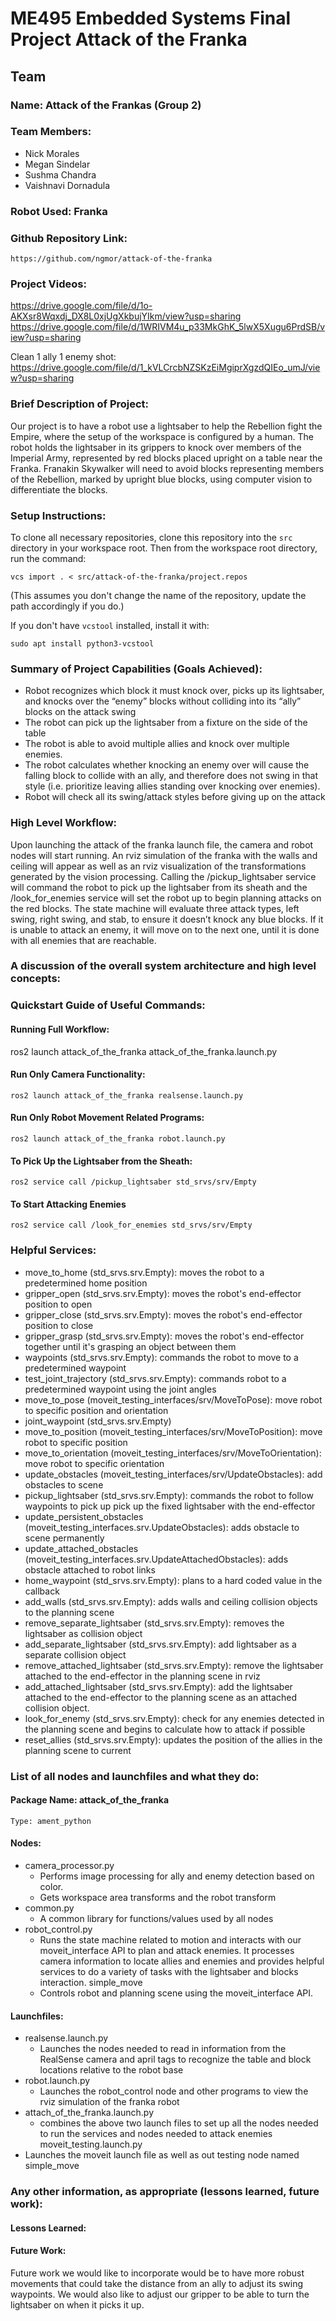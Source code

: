 # ME495 Embedded Systems Final Project Attack of the Franka

## Team 
### Name: Attack of the Frankas (Group 2)
### Team Members:
 - Nick Morales
 - Megan Sindelar
 - Sushma Chandra
 - Vaishnavi Dornadula
### Robot Used: Franka
### Github Repository Link: 

`https://github.com/ngmor/attack-of-the-franka`

### Project Videos:
https://drive.google.com/file/d/1o-AKXsr8Wqxdj_DX8L0xjUgXkbujYIkm/view?usp=sharing
https://drive.google.com/file/d/1WRIVM4u_p33MkGhK_5lwX5Xugu6PrdSB/view?usp=sharing

Clean 1 ally 1 enemy shot:
https://drive.google.com/file/d/1_kVLCrcbNZSKzEiMgiprXgzdQIEo_umJ/view?usp=sharing

### Brief Description of Project:
Our project is to have a robot use a lightsaber to help the Rebellion fight the Empire, where the setup of the workspace is configured by a human. The robot holds the lightsaber in its grippers to knock over members of the Imperial Army, represented by red blocks placed upright on a table near the Franka. Franakin Skywalker will need to avoid blocks representing members of the Rebellion, marked by upright blue blocks, using computer vision to differentiate the blocks.

### Setup Instructions:
To clone all necessary repositories, clone this repository into the `src` directory in your workspace root. Then from the workspace root directory, run the command:

`vcs import . < src/attack-of-the-franka/project.repos`

(This assumes you don't change the name of the repository, update the path accordingly if you do.)

If you don't have `vcstool` installed, install it with:

`sudo apt install python3-vcstool`

### Summary of Project Capabilities (Goals Achieved): 
 - Robot recognizes which block it must knock over, picks up its lightsaber, and knocks over the “enemy” blocks without colliding into its “ally” blocks on the attack swing
 - The robot can pick up the lightsaber from a fixture on the side of the table
 - The robot is able to avoid multiple allies and knock over multiple enemies.
 - The robot calculates whether knocking an enemy over will cause the falling block to collide with an ally, and therefore does not swing in that style (i.e. prioritize leaving allies standing over knocking over enemies).
 - Robot will check all its swing/attack styles before giving up on the attack

### High Level Workflow:
Upon launching the attack of the franka launch file, the camera and robot nodes will start running. An rviz simulation of the franka with the walls and ceiling will appear as well as an rviz visualization of the transformations generated by the vision processing. Calling the /pickup_lightsaber service will command the robot to pick up the lightsaber from its sheath and the /look_for_enemies service will set the robot up to begin planning attacks on the red blocks. The state machine will evaluate three attack types, left swing, right swing, and stab, to ensure it doesn’t knock any blue blocks. If it is unable to attack an enemy, it will move on to the next one, until it is done with all enemies that are reachable.

### A discussion of the overall system architecture and high level concepts:


### Quickstart Guide of Useful Commands:
#### Running Full Workflow:
ros2 launch attack_of_the_franka attack_of_the_franka.launch.py
    
#### Run Only Camera Functionality:
    ros2 launch attack_of_the_franka realsense.launch.py

#### Run Only Robot Movement Related Programs:
    ros2 launch attack_of_the_franka robot.launch.py

#### To Pick Up the Lightsaber from the Sheath:
    ros2 service call /pickup_lightsaber std_srvs/srv/Empty

#### To Start Attacking Enemies
    ros2 service call /look_for_enemies std_srvs/srv/Empty

### Helpful Services:
 - move_to_home (std_srvs.srv.Empty): moves the robot to a predetermined home position
 - gripper_open (std_srvs.srv.Empty): moves the robot's end-effector position to open
 - gripper_close (std_srvs.srv.Empty): moves the robot's end-effector position to close
 - gripper_grasp (std_srvs.srv.Empty): moves the robot's end-effector together until               it's grasping an object between them
 - waypoints (std_srvs.srv.Empty): commands the robot to move to a predetermined waypoint
 - test_joint_trajectory (std_srvs.srv.Empty): commands robot to a predetermined waypoint using the joint angles
 - move_to_pose (moveit_testing_interfaces/srv/MoveToPose): move robot to specific position and orientation
 - joint_waypoint (std_srvs.srv.Empty)
 - move_to_position (moveit_testing_interfaces/srv/MoveToPosition): move robot to specific position
 - move_to_orientation (moveit_testing_interfaces/srv/MoveToOrientation): move robot to specific orientation
 - update_obstacles (moveit_testing_interfaces/srv/UpdateObstacles): add obstacles to scene
 - pickup_lightsaber (std_srvs.srv.Empty): commands the robot to follow waypoints to pick up pick up the fixed lightsaber with the end-effector
 - update_persistent_obstacles (moveit_testing_interfaces.srv.UpdateObstacles): adds obstacle to scene permanently
 - update_attached_obstacles (moveit_testing_interfaces.srv.UpdateAttachedObstacles): adds obstacle attached to robot links
 - home_waypoint (std_srvs.srv.Empty): plans to a hard coded value in the callback
 - add_walls (std_srvs.srv.Empty): adds walls and ceiling collision objects to the planning scene
 - remove_separate_lightsaber (std_srvs.srv.Empty): removes the lightsaber as collision object
 - add_separate_lightsaber (std_srvs.srv.Empty): add lightsaber as a separate collision object
 - remove_attached_lightsaber (std_srvs.srv.Empty): remove the lightsaber attached to the end-effector in the planning scene in rviz
 - add_attached_lightsaber (std_srvs.srv.Empty): add the lightsaber attached to the end-effector to the planning scene as an attached collision object.
 - look_for_enemy (std_srvs.srv.Empty): check for any enemies detected in the planning scene and begins to calculate how to attack if possible
 - reset_allies (std_srvs.srv.Empty): updates the position of the allies in the planning scene to current

### List of all nodes and launchfiles and what they do:
#### Package Name: attack_of_the_franka
    Type: ament_python
#### Nodes:
- camera_processor.py
    - Performs image processing for ally and enemy detection based on color.
    - Gets workspace area transforms and the robot transform
- common.py
    - A common library for functions/values used by all nodes
- robot_control.py
    - Runs the state machine related to motion and interacts with our moveit_interface API to plan and attack enemies. It processes camera information to locate allies and enemies and provides helpful services to do a variety of tasks with the lightsaber and blocks interaction. 
    simple_move
    - Controls robot and planning scene using the moveit_interface API.
#### Launchfiles:
- realsense.launch.py 
    - Launches the nodes needed to read in information from the RealSense camera and april tags to recognize the table and block locations relative to the robot base
- robot.launch.py 
    - Launches the robot_control node and other programs to view the rviz simulation of the franka robot
- attach_of_the_franka.launch.py       
    - combines the above two launch files to set up all the nodes needed to run the services and nodes needed to attack enemies
    moveit_testing.launch.py
- Launches the moveit launch file as well as out testing node named simple_move

### Any other information, as appropriate (lessons learned, future work):
#### Lessons Learned:

#### Future Work:
Future work we would like to incorporate would be to have more robust movements that could take the distance from an ally to adjust its swing waypoints. We would also like to adjust our gripper to be able to turn the lightsaber on when it picks it up. 


